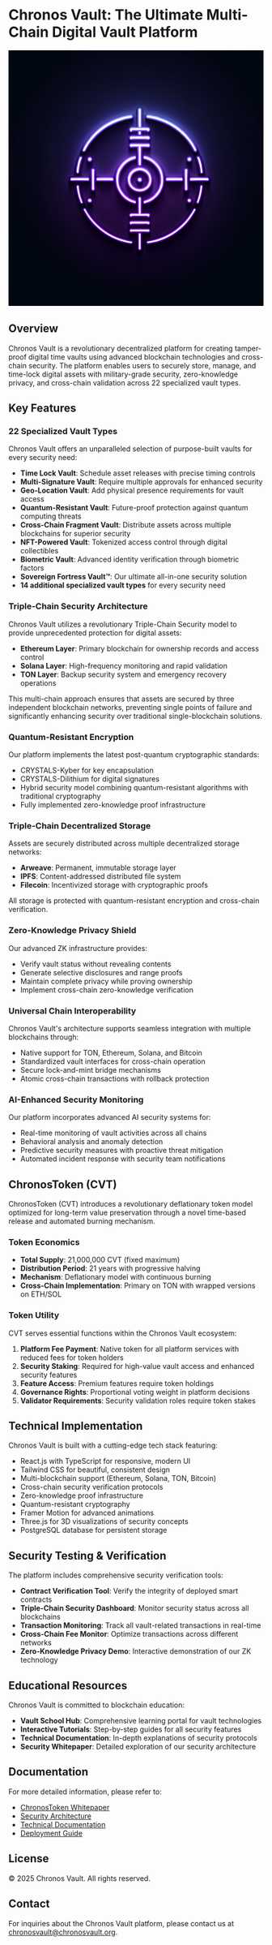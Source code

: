 # Chronos Vault: The Ultimate Multi-Chain Digital Vault Platform

![Chronos Vault](./generated-icon.png)

## Overview

Chronos Vault is a revolutionary decentralized platform for creating tamper-proof digital time vaults using advanced blockchain technologies and cross-chain security. The platform enables users to securely store, manage, and time-lock digital assets with military-grade security, zero-knowledge privacy, and cross-chain validation across 22 specialized vault types.

## Key Features

### 22 Specialized Vault Types

Chronos Vault offers an unparalleled selection of purpose-built vaults for every security need:

- **Time Lock Vault**: Schedule asset releases with precise timing controls
- **Multi-Signature Vault**: Require multiple approvals for enhanced security
- **Geo-Location Vault**: Add physical presence requirements for vault access
- **Quantum-Resistant Vault**: Future-proof protection against quantum computing threats
- **Cross-Chain Fragment Vault**: Distribute assets across multiple blockchains for superior security
- **NFT-Powered Vault**: Tokenized access control through digital collectibles
- **Biometric Vault**: Advanced identity verification through biometric factors
- **Sovereign Fortress Vault™**: Our ultimate all-in-one security solution
- **14 additional specialized vault types** for every security need

### Triple-Chain Security Architecture

Chronos Vault utilizes a revolutionary Triple-Chain Security model to provide unprecedented protection for digital assets:

- **Ethereum Layer**: Primary blockchain for ownership records and access control
- **Solana Layer**: High-frequency monitoring and rapid validation
- **TON Layer**: Backup security system and emergency recovery operations

This multi-chain approach ensures that assets are secured by three independent blockchain networks, preventing single points of failure and significantly enhancing security over traditional single-blockchain solutions.

### Quantum-Resistant Encryption

Our platform implements the latest post-quantum cryptographic standards:

- CRYSTALS-Kyber for key encapsulation
- CRYSTALS-Dilithium for digital signatures
- Hybrid security model combining quantum-resistant algorithms with traditional cryptography
- Fully implemented zero-knowledge proof infrastructure

### Triple-Chain Decentralized Storage

Assets are securely distributed across multiple decentralized storage networks:

- **Arweave**: Permanent, immutable storage layer
- **IPFS**: Content-addressed distributed file system
- **Filecoin**: Incentivized storage with cryptographic proofs

All storage is protected with quantum-resistant encryption and cross-chain verification.

### Zero-Knowledge Privacy Shield

Our advanced ZK infrastructure provides:

- Verify vault status without revealing contents
- Generate selective disclosures and range proofs
- Maintain complete privacy while proving ownership
- Implement cross-chain zero-knowledge verification

### Universal Chain Interoperability

Chronos Vault's architecture supports seamless integration with multiple blockchains through:

- Native support for TON, Ethereum, Solana, and Bitcoin
- Standardized vault interfaces for cross-chain operation
- Secure lock-and-mint bridge mechanisms
- Atomic cross-chain transactions with rollback protection

### AI-Enhanced Security Monitoring

Our platform incorporates advanced AI security systems for:

- Real-time monitoring of vault activities across all chains
- Behavioral analysis and anomaly detection
- Predictive security measures with proactive threat mitigation
- Automated incident response with security team notifications

## ChronosToken (CVT)

ChronosToken (CVT) introduces a revolutionary deflationary token model optimized for long-term value preservation through a novel time-based release and automated burning mechanism.

### Token Economics

- **Total Supply**: 21,000,000 CVT (fixed maximum)
- **Distribution Period**: 21 years with progressive halving
- **Mechanism**: Deflationary model with continuous burning
- **Cross-Chain Implementation**: Primary on TON with wrapped versions on ETH/SOL

### Token Utility

CVT serves essential functions within the Chronos Vault ecosystem:

1. **Platform Fee Payment**: Native token for all platform services with reduced fees for token holders
2. **Security Staking**: Required for high-value vault access and enhanced security features
3. **Feature Access**: Premium features require token holdings
4. **Governance Rights**: Proportional voting weight in platform decisions
5. **Validator Requirements**: Security validation roles require token stakes

## Technical Implementation

Chronos Vault is built with a cutting-edge tech stack featuring:

- React.js with TypeScript for responsive, modern UI
- Tailwind CSS for beautiful, consistent design
- Multi-blockchain support (Ethereum, Solana, TON, Bitcoin)
- Cross-chain security verification protocols
- Zero-knowledge proof infrastructure
- Quantum-resistant cryptography
- Framer Motion for advanced animations
- Three.js for 3D visualizations of security concepts
- PostgreSQL database for persistent storage

## Security Testing & Verification

The platform includes comprehensive security verification tools:

- **Contract Verification Tool**: Verify the integrity of deployed smart contracts
- **Triple-Chain Security Dashboard**: Monitor security status across all blockchains
- **Transaction Monitoring**: Track all vault-related transactions in real-time
- **Cross-Chain Fee Monitor**: Optimize transactions across different networks
- **Zero-Knowledge Privacy Demo**: Interactive demonstration of our ZK technology

## Educational Resources

Chronos Vault is committed to blockchain education:

- **Vault School Hub**: Comprehensive learning portal for vault technologies
- **Interactive Tutorials**: Step-by-step guides for all security features
- **Technical Documentation**: In-depth explanations of security protocols
- **Security Whitepaper**: Detailed exploration of our security architecture

## Documentation

For more detailed information, please refer to:

- [ChronosToken Whitepaper](./CVT_WHITEPAPER.md)
- [Security Architecture](./SECURITY_ARCHITECTURE.md)
- [Technical Documentation](./TECHNICAL_README.md)
- [Deployment Guide](./DEPLOYMENT_GUIDE.md)

## License

© 2025 Chronos Vault. All rights reserved.

## Contact

For inquiries about the Chronos Vault platform, please contact us at chronosvault@chronosvault.org.
